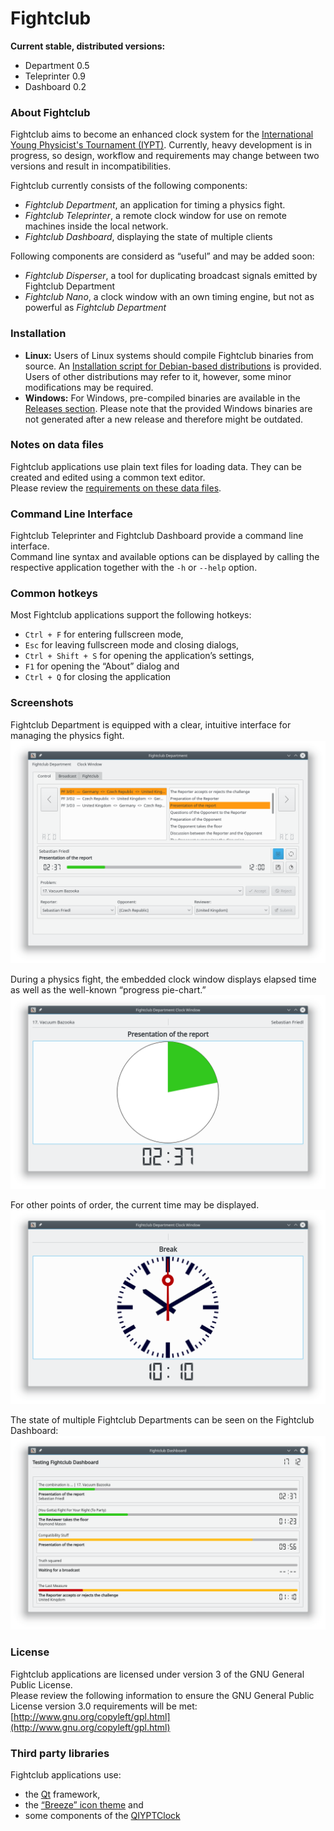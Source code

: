 # Fightclub

**Current stable, distributed versions:**

 - Department 0.5
 - Teleprinter 0.9
 - Dashboard 0.2


### About Fightclub
Fightclub aims to become an enhanced clock system for the [International Young Physicist's Tournament (IYPT)](http://iypt.org).
Currently, heavy development is in progress, so design, workflow and requirements may change between two versions and result in incompatibilities.


Fightclub currently consists of the following components:

 - *Fightclub Department*, an application for timing a physics fight.
 - *Fightclub Teleprinter*, a remote clock window for use on remote machines inside the local network.
 - *Fightclub Dashboard*, displaying the state of multiple clients


Following components are considerd as “useful” and may be added soon:

 - *Fightclub Disperser*, a tool for duplicating broadcast signals emitted by Fightclub Department
 - *Fightclub Nano*, a clock window with an own timing engine, but not as powerful as *Fightclub Department*

 
### Installation
 - **Linux:** Users of Linux systems should compile Fightclub binaries from source. An [Installation script for Debian-based distributions](INSTALL.debian) is provided. Users of other distributions may refer to it, however, some minor modifications may be required.
 - **Windows:** For Windows, pre-compiled binaries are available in the [Releases section](https://github.com/SFr682k/fightclub/releases). Please note that the provided Windows binaries are not generated after a new release and therefore might be outdated.


### Notes on data files
Fightclub applications use plain text files for loading data. They can be created and edited using a common text editor.  
Please review the [requirements on these data files](docs/fightclub-file-requirements.pdf).


### Command Line Interface
Fightclub Teleprinter and Fightclub Dashboard provide a command line interface.  
Command line syntax and available options can be displayed by calling the respective application together with the `-h` or `--help` option.


### Common hotkeys
Most Fightclub applications support the following hotkeys:

 - `Ctrl + F` for entering fullscreen mode,
 - `Esc` for leaving fullscreen mode and closing dialogs,
 - `Ctrl + Shift + S` for opening the application’s settings,
 - `F1` for opening the “About” dialog and
 - `Ctrl + Q` for closing the application


### Screenshots
Fightclub Department is equipped with a clear, intuitive interface for managing the physics fight.  
![Fightclub Department control interface](docs/screenshot-department.png)

During a physics fight, the embedded clock window displays elapsed time as well as the well-known “progress pie-chart.”  
![The clock window during a physics fight](docs/screenshot-clockwindow.png)

For other points of order, the current time may be displayed.  
![The clock window during a break](docs/screenshot-roomclock.png)

The state of multiple Fightclub Departments can be seen on the Fightclub Dashboard:  
![The state of multiple Departments displayed on the Dashboard](docs/screenshot-dashboard.png)






### License
Fightclub applications are licensed under version 3 of the GNU General Public License.  
Please review the following information to ensure the GNU General Public License version 3.0 requirements will be met:
[http://www.gnu.org/copyleft/gpl.html](http://www.gnu.org/copyleft/gpl.html)



### Third party libraries
Fightclub applications use:

 - the [Qt](https://www.qt.io/) framework,
 - the [“Breeze” icon theme](https://github.com/kde/breeze-icons) and
 - some components of the [QIYPTClock](https://github.com/drogenlied/QIYPTClock)
